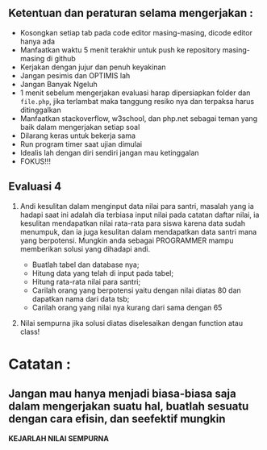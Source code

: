 ## Ketentuan dan peraturan selama mengerjakan :

* Kosongkan setiap tab pada code editor masing-masing, dicode editor hanya ada
* Manfaatkan waktu 5 menit terakhir untuk push ke repository masing-masing di github
* Kerjakan dengan jujur dan penuh keyakinan
* Jangan pesimis dan OPTIMIS lah
* Jangan Banyak Ngeluh
* 1 menit sebelum mengerjakan evaluasi harap dipersiapkan folder dan `file.php`, jika terlambat maka tanggung resiko nya dan terpaksa harus ditinggalkan
* Manfaatkan stackoverflow, w3school, dan php.net sebagai teman yang baik dalam mengerjakan setiap soal
* Dilarang keras untuk bekerja sama
* Run program timer saat ujian dimulai
* Idealis lah dengan diri sendiri jangan mau ketinggalan
* FOKUS!!!

## Evaluasi 4

1. Andi kesulitan dalam menginput data nilai para santri, masalah yang ia hadapi saat ini adalah dia terbiasa input nilai pada catatan daftar nilai, ia kesulitan mendapatkan nilai rata-rata para siswa karena data sudah menumpuk, dan ia juga kesulitan dalam mendapatkan data santri mana yang berpotensi. Mungkin anda sebagai PROGRAMMER mampu memberikan solusi yang dihadapi andi.

    - Buatlah tabel dan database nya;
    - Hitung data yang telah di input pada tabel;
    - Hitung rata-rata nilai para santri;
    - Carilah orang yang berpotensi yaitu dengan nilai diatas 80 dan dapatkan nama dari data tsb;
    - Carilah orang yang nilai nya kurang dari sama dengan 65

2. Nilai sempurna jika solusi diatas diselesaikan dengan function atau class!

# Catatan :

## Jangan mau hanya menjadi biasa-biasa saja dalam mengerjakan suatu hal, buatlah sesuatu dengan cara efisin, dan seefektif mungkin

**KEJARLAH NILAI SEMPURNA**
